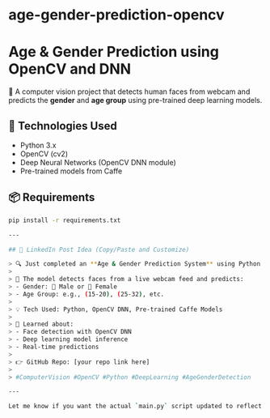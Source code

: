 # age-gender-prediction-opencv
# Age & Gender Prediction using OpenCV and DNN

🚀 A computer vision project that detects human faces from webcam and predicts the **gender** and **age group** using pre-trained deep learning models.

## 🔧 Technologies Used
- Python 3.x
- OpenCV (cv2)
- Deep Neural Networks (OpenCV DNN module)
- Pre-trained models from Caffe

## 📦 Requirements

```bash
pip install -r requirements.txt

---

## 🔗 LinkedIn Post Idea (Copy/Paste and Customize)

> 🔍 Just completed an **Age & Gender Prediction System** using Python + OpenCV!
>
> 🧠 The model detects faces from a live webcam feed and predicts:
> - Gender: 👨 Male or 👩 Female
> - Age Group: e.g., (15-20), (25-32), etc.
>
> 💡 Tech Used: Python, OpenCV DNN, Pre-trained Caffe Models
>
> 🧠 Learned about:
> - Face detection with OpenCV DNN
> - Deep learning model inference
> - Real-time predictions
>
> 👉 GitHub Repo: [your repo link here]
>
> #ComputerVision #OpenCV #Python #DeepLearning #AgeGenderDetection

---

Let me know if you want the actual `main.py` script updated to reflect video input or other improvements — happy to help!
